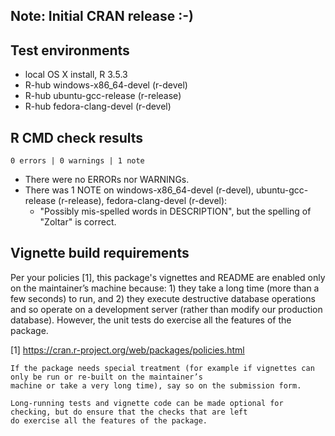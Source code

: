 ## Note: Initial CRAN release :-)


## Test environments
- local OS X install, R 3.5.3
- R-hub windows-x86_64-devel (r-devel)
- R-hub ubuntu-gcc-release (r-release)
- R-hub fedora-clang-devel (r-devel)


## R CMD check results

    0 errors | 0 warnings | 1 note

- There were no ERRORs nor WARNINGs.
- There was 1 NOTE on windows-x86_64-devel (r-devel), ubuntu-gcc-release (r-release), fedora-clang-devel (r-devel):
  - "Possibly mis-spelled words in DESCRIPTION", but the spelling of "Zoltar" is correct.


## Vignette build requirements
Per your policies [1], this package's vignettes and README are enabled only on the maintainer’s machine because: 1) they
take a long time (more than a few seconds) to run, and 2) they execute destructive database operations and so operate on
a development server (rather than modify our production database). However, the unit tests do exercise all the features
of the package.

[1] https://cran.r-project.org/web/packages/policies.html

    If the package needs special treatment (for example if vignettes can only be run or re-built on the maintainer’s
    machine or take a very long time), say so on the submission form.

    Long-running tests and vignette code can be made optional for checking, but do ensure that the checks that are left
    do exercise all the features of the package.

